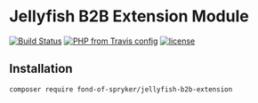 # Jellyfish B2B Extension Module
[![Build Status](https://travis-ci.org/fond-of/spryker-jellyfish-b2b-extension.svg?branch=master)](https://travis-ci.org/fond-of/spryker-jellyfish-b2b-extension)
[![PHP from Travis config](https://img.shields.io/travis/php-v/symfony/symfony.svg)](https://php.net/)
[![license](https://img.shields.io/github/license/mashape/apistatus.svg)](https://packagist.org/packages/fond-of-spryker/jellyfish-b2b-extension)

## Installation

```
composer require fond-of-spryker/jellyfish-b2b-extension
```
